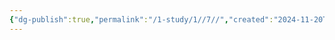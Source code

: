 ```yaml
---
{"dg-publish":true,"permalink":"/1-study/1//7//","created":"2024-11-20T21:02:27.295+09:00","updated":"2025-06-03T20:07:19.891+09:00"}
---
```


